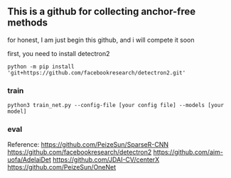 ## This is a github for collecting anchor-free methods 


for honest, I am just begin this github, and i will compete it soon

first, you need to install detectron2
```
python -m pip install 'git+https://github.com/facebookresearch/detectron2.git'
```

### train 
```
python3 train_net.py --config-file [your config file] --models [your model]
```

### eval


Reference:
https://github.com/PeizeSun/SparseR-CNN
https://github.com/facebookresearch/detectron2
https://github.com/aim-uofa/AdelaiDet
https://github.com/JDAI-CV/centerX
https://github.com/PeizeSun/OneNet


